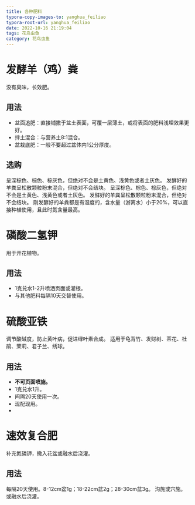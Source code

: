 ```yaml
---
title: 各种肥料
typora-copy-images-to: yanghua_feiliao
typora-root-url: yanghua_feiliao
date: 2022-10-16 21:19:04
tags: 花鸟虫鱼
category: 花鸟虫鱼
---
```

# 发酵羊（鸡）粪
没有臭味，长效肥。
## 用法
* 盆面追肥：直接铺撒于盆土表面，可覆一层薄土，或将表面的肥料浅埋效果更好。
* 拌土混合：与营养土8:1混合。
* 盆栽底肥：一般不要超过盆体内1公分厚度。

## 选购
呈深棕色、棕色、棕灰色，但绝对不会是土黄色、浅黄色或者土灰色。
发酵好的羊粪呈松散颗粒粉末混合，但绝对不会结块。
呈深棕色、棕色、棕灰色，但绝对不会是土黄色、浅黄色或者土灰色。
发酵好的羊粪呈松散颗粒粉末混合，但绝对不会结块。
刚发酵好的羊粪都是有湿度的，含水量（游离水）小于20%，可以直接种植使用，且此时氮含量最高。

# 磷酸二氢钾
用于开花植物。
## 用法
* 1克兑水1-2升喷洒页面或灌根。
* 与其他肥料每隔10天交替使用。
  
# 硫酸亚铁
调节酸碱度，防止黄叶病，促进绿叶素合成。
适用于龟背竹、发财树、茶花、杜鹃、茉莉、君子兰、绣球。
## 用法

* **不可页面喷施。**
* 1克兑水1升。
* 间隔20天使用一次。
* 现配现用。
* 
# 速效复合肥
补充氮磷钾，撒入花盆或融水后浇灌。
## 用法
每隔20天使用。8-12cm盆1g；18-22cm盆2g；28-30cm盆3g。
沟施或穴施。或融水后浇灌。